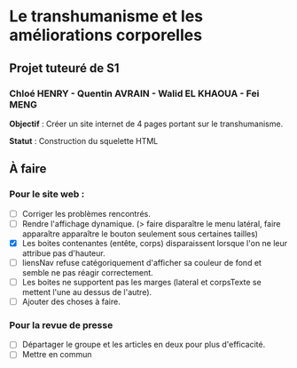 # Le transhumanisme et les améliorations corporelles
## Projet tuteuré de S1
### Chloé HENRY - Quentin AVRAIN - Walid EL KHAOUA - Fei MENG

**Objectif** : Créer un site internet de 4 pages portant sur le transhumanisme.

**Statut** : Construction du squelette HTML

## **À faire** 
### Pour le site web :
- [ ] Corriger les problèmes rencontrés.
- [ ] Rendre l'affichage dynamique. (> faire disparaître le menu latéral, faire apparaître apparaître le bouton seulement sous certaines tailles)
- [x] Les boites contenantes (entête, corps) disparaissent lorsque l'on ne leur attribue pas d'hauteur. 
- [ ] liensNav refuse catégoriquement d'afficher sa couleur de fond et semble ne pas réagir correctement.
- [ ] Les boites ne supportent pas les marges (lateral et corpsTexte se mettent l'une au dessus de l'autre).
- [ ] Ajouter des choses à faire. 

### Pour la revue de presse
- [ ] Départager le groupe et les articles en deux pour plus d'efficacité.
- [ ] Mettre en commun